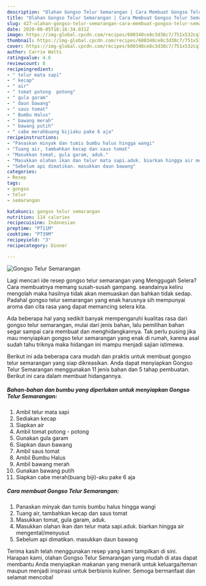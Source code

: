 ```yaml
---
description: "Olahan Gongso Telur Semarangan | Cara Membuat Gongso Telur Semarangan Yang Enak Dan Lezat"
title: "Olahan Gongso Telur Semarangan | Cara Membuat Gongso Telur Semarangan Yang Enak Dan Lezat"
slug: 427-olahan-gongso-telur-semarangan-cara-membuat-gongso-telur-semarangan-yang-enak-dan-lezat
date: 2020-08-05T16:16:34.031Z
image: https://img-global.cpcdn.com/recipes/600348ce8c3d38c7/751x532cq70/gongso-telur-semarangan-foto-resep-utama.jpg
thumbnail: https://img-global.cpcdn.com/recipes/600348ce8c3d38c7/751x532cq70/gongso-telur-semarangan-foto-resep-utama.jpg
cover: https://img-global.cpcdn.com/recipes/600348ce8c3d38c7/751x532cq70/gongso-telur-semarangan-foto-resep-utama.jpg
author: Carrie Watts
ratingvalue: 4.6
reviewcount: 8
recipeingredient:
- " telur mata sapi"
- " kecap"
- " air"
- " tomat potong  potong"
- " gula garam"
- " daun bawang"
- " saus tomat"
- " Bumbu Halus"
- " bawang merah"
- " bawang putih"
- " cabe merahbuang bijiaku pake 6 aja"
recipeinstructions:
- "Panaskan minyak dan tumis bumbu halus hingga wangi"
- "Tuang air, tambahkan kecap dan saus tomat"
- "Masukkan tomat, gula garam, aduk."
- "Masukkan olahan ikan dan telur mata sapi.aduk. biarkan hingga air mengental/menyusut"
- "Sebelum api dimatikan. masukkan daun bawang"
categories:
- Resep
tags:
- gongso
- telur
- semarangan

katakunci: gongso telur semarangan 
nutrition: 114 calories
recipecuisine: Indonesian
preptime: "PT11M"
cooktime: "PT39M"
recipeyield: "3"
recipecategory: Dinner

---
```



![Gongso Telur Semarangan](https://img-global.cpcdn.com/recipes/600348ce8c3d38c7/751x532cq70/gongso-telur-semarangan-foto-resep-utama.jpg)

Lagi mencari ide resep gongso telur semarangan yang Menggugah Selera? Cara membuatnya memang susah-susah gampang. seandainya keliru mengolah maka hasilnya tidak akan memuaskan dan bahkan tidak sedap. Padahal gongso telur semarangan yang enak harusnya sih mempunyai aroma dan cita rasa yang dapat memancing selera kita.



Ada beberapa hal yang sedikit banyak mempengaruhi kualitas rasa dari gongso telur semarangan, mulai dari jenis bahan, lalu pemilihan bahan segar sampai cara membuat dan menghidangkannya. Tak perlu pusing jika mau menyiapkan gongso telur semarangan yang enak di rumah, karena asal sudah tahu triknya maka hidangan ini mampu menjadi sajian istimewa.


Berikut ini ada beberapa cara mudah dan praktis untuk membuat gongso telur semarangan yang siap dikreasikan. Anda dapat menyiapkan Gongso Telur Semarangan menggunakan 11 jenis bahan dan 5 tahap pembuatan. Berikut ini cara dalam membuat hidangannya.

<!--inarticleads1-->

##### Bahan-bahan dan bumbu yang diperlukan untuk menyiapkan Gongso Telur Semarangan:

1. Ambil  telur mata sapi
1. Sediakan  kecap
1. Siapkan  air
1. Ambil  tomat potong - potong
1. Gunakan  gula garam
1. Siapkan  daun bawang
1. Ambil  saus tomat
1. Ambil  Bumbu Halus
1. Ambil  bawang merah
1. Gunakan  bawang putih
1. Siapkan  cabe merah(buang biji)-aku pake 6 aja




<!--inarticleads2-->

##### Cara membuat Gongso Telur Semarangan:

1. Panaskan minyak dan tumis bumbu halus hingga wangi
1. Tuang air, tambahkan kecap dan saus tomat
1. Masukkan tomat, gula garam, aduk.
1. Masukkan olahan ikan dan telur mata sapi.aduk. biarkan hingga air mengental/menyusut
1. Sebelum api dimatikan. masukkan daun bawang




Terima kasih telah menggunakan resep yang kami tampilkan di sini. Harapan kami, olahan Gongso Telur Semarangan yang mudah di atas dapat membantu Anda menyiapkan makanan yang menarik untuk keluarga/teman maupun menjadi inspirasi untuk berbisnis kuliner. Semoga bermanfaat dan selamat mencoba!

